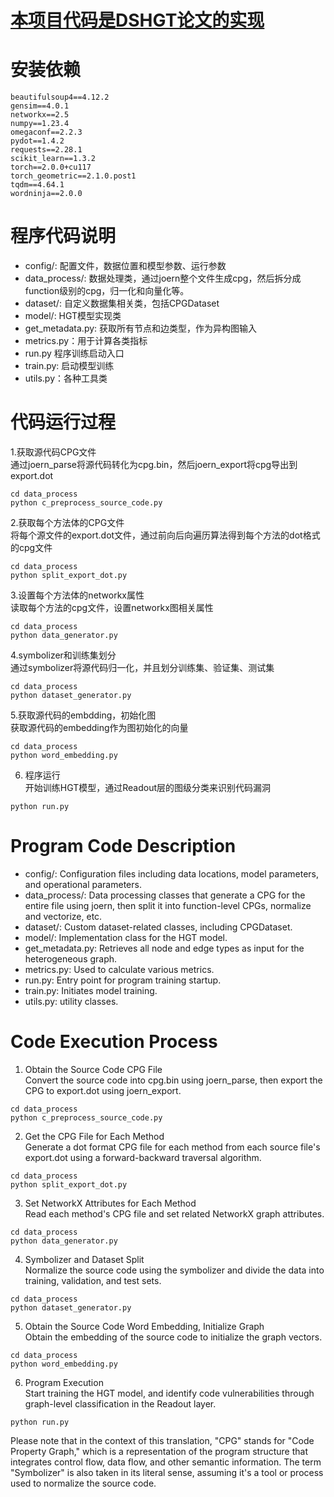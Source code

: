 # [本项目代码是DSHGT论文的实现](https://arxiv.org/pdf/2306.01376.pdf)

# 安装依赖

```
beautifulsoup4==4.12.2
gensim==4.0.1
networkx==2.5
numpy==1.23.4
omegaconf==2.2.3
pydot==1.4.2
requests==2.28.1
scikit_learn==1.3.2
torch==2.0.0+cu117
torch_geometric==2.1.0.post1
tqdm==4.64.1
wordninja==2.0.0
```

# 程序代码说明

- config/:  配置文件，数据位置和模型参数、运行参数
- data_process/:  数据处理类，通过joern整个文件生成cpg，然后拆分成function级别的cpg，归一化和向量化等。
- dataset/: 自定义数据集相关类，包括CPGDataset
- model/: HGT模型实现类
- get_metadata.py: 获取所有节点和边类型，作为异构图输入
- metrics.py：用于计算各类指标
- run.py 程序训练启动入口
- train.py: 启动模型训练
- utils.py：各种工具类

# 代码运行过程
1.获取源代码CPG文件
<br/>通过joern_parse将源代码转化为cpg.bin，然后joern_export将cpg导出到export.dot
```shell
cd data_process
python c_preprocess_source_code.py
```
2.获取每个方法体的CPG文件
<br/>将每个源文件的export.dot文件，通过前向后向遍历算法得到每个方法的dot格式的cpg文件
```shell
cd data_process
python split_export_dot.py
```
3.设置每个方法体的networkx属性
<br/>读取每个方法的cpg文件，设置networkx图相关属性
```shell
cd data_process
python data_generator.py
```
4.symbolizer和训练集划分
<br/>通过symbolizer将源代码归一化，并且划分训练集、验证集、测试集
```shell
cd data_process
python dataset_generator.py
```
5.获取源代码的embdding，初始化图
<br/>获取源代码的embedding作为图初始化的向量
```shell
cd data_process
python word_embedding.py
```
6. 程序运行
<br/>开始训练HGT模型，通过Readout层的图级分类来识别代码漏洞
```shell
python run.py
```
# Program Code Description
- config/: Configuration files including data locations, model parameters, and operational parameters.
- data_process/: Data processing classes that generate a CPG for the entire file using joern, then split it into function-level CPGs, normalize and vectorize, etc.
- dataset/: Custom dataset-related classes, including CPGDataset.
- model/: Implementation class for the HGT model.
- get_metadata.py: Retrieves all node and edge types as input for the heterogeneous graph.
- metrics.py: Used to calculate various metrics.
- run.py: Entry point for program training startup.
- train.py: Initiates model training.
- utils.py: utility classes.

# Code Execution Process
1. Obtain the Source Code CPG File
<br>Convert the source code into cpg.bin using joern_parse, then export the CPG to export.dot using joern_export.
```shell
cd data_process
python c_preprocess_source_code.py
```
2. Get the CPG File for Each Method
<br> Generate a dot format CPG file for each method from each source file's export.dot using a forward-backward traversal algorithm.
```shell
cd data_process
python split_export_dot.py
```
3. Set NetworkX Attributes for Each Method
<br/>Read each method's CPG file and set related NetworkX graph attributes.
```shell
cd data_process
python data_generator.py
```
4. Symbolizer and Dataset Split
<br/>Normalize the source code using the symbolizer and divide the data into training, validation, and test sets.
```shell
cd data_process
python dataset_generator.py
```
5. Obtain the Source Code Word Embedding, Initialize Graph
<br/> Obtain the embedding of the source code to initialize the graph vectors.
```shell
cd data_process
python word_embedding.py
```
6. Program Execution
<br/> Start training the HGT model, and identify code vulnerabilities through graph-level classification in the Readout layer.
```shell
python run.py
```
Please note that in the context of this translation, "CPG" stands for "Code Property Graph," which is a representation of the program structure that integrates control flow, data flow, and other semantic information. The term "Symbolizer" is also taken in its literal sense, assuming it's a tool or process used to normalize the source code.
